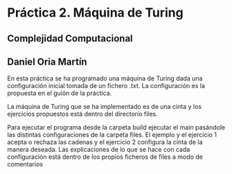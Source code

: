 # Práctica 2. Máquina de Turing

## Complejidad Computacional

## Daniel Oria Martín

En esta práctica se ha programado una máquina de Turing dada una configuración inicial tomada de un fichero .txt. La configuración es la propuesta en el guión de la práctica. 

La máquina de Turing que se ha implementado es de una cinta y los ejercicios propuestos está dentro del directorio files. 

Para ejecutar el programa desde la carpeta build ejecutar el main pasándole las distintas configuraciones de la carpeta files. El ejemplo y el ejercicio 1 acepta o rechaza las cadenas y el ejercicio 2 configura la cinta de la manera deseada. Las explicaciones de lo que se hace con cada configuración está dentro de los propios ficheros de files a modo de comentarios